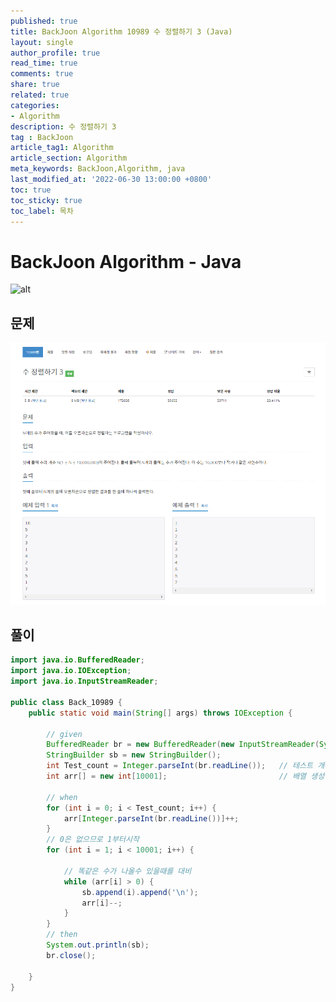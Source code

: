```yaml
---
published: true
title: BackJoon Algorithm 10989 수 정렬하기 3 (Java)
layout: single
author_profile: true
read_time: true
comments: true
share: true
related: true
categories:
- Algorithm
description: 수 정렬하기 3
tag : BackJoon
article_tag1: Algorithm
article_section: Algorithm
meta_keywords: BackJoon,Algorithm, java
last_modified_at: '2022-06-30 13:00:00 +0800'
toc: true
toc_sticky: true
toc_label: 목차
---
```


BackJoon Algorithm - Java
====================

![alt](https://d2gd6pc034wcta.cloudfront.net/images/logo@2x.png)

## 문제

![alt](/assets/images/post/Algorithm/10989.png)


## 풀이


```java
import java.io.BufferedReader;
import java.io.IOException;
import java.io.InputStreamReader;

public class Back_10989 {
    public static void main(String[] args) throws IOException {

        // given
        BufferedReader br = new BufferedReader(new InputStreamReader(System.in));
        StringBuilder sb = new StringBuilder();
        int Test_count = Integer.parseInt(br.readLine());   // 테스트 개수
        int arr[] = new int[10001];                         // 배열 생성

        // when
        for (int i = 0; i < Test_count; i++) {
            arr[Integer.parseInt(br.readLine())]++;
        }
        // 0은 없으므로 1부터시작
        for (int i = 1; i < 10001; i++) {

            // 똑같은 수가 나올수 있을때를 대비
            while (arr[i] > 0) {
                sb.append(i).append('\n');
                arr[i]--;
            }
        }
        // then
        System.out.println(sb);
        br.close();

    }
}

```



